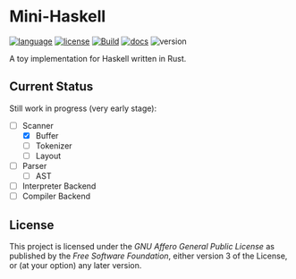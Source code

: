 # Mini-Haskell

[![language](https://img.shields.io/badge/language-Rust-red)](https://www.rust-lang.org/)
[![license](https://img.shields.io/badge/License-AGPL--v3.0-blueviolet)](https://www.gnu.org/licenses/agpl-3.0.html)
[![Build](https://github.com/Krantz-XRF/mini-haskell/workflows/Build/badge.svg)](https://github.com/Krantz-XRF/mini-haskell/actions?query=workflow%3ABuild)
[![docs](https://img.shields.io/badge/Doc-GitHub%20Pages-brightgreen)](https://krantz-xrf.github.io/mini-haskell/)
![version](https://img.shields.io/badge/WIP-0.1-yellow)

A toy implementation for Haskell written in Rust.

## Current Status

Still work in progress (very early stage):

- [ ] Scanner
  - [x] Buffer
  - [ ] Tokenizer
  - [ ] Layout
- [ ] Parser
  - [ ] AST
- [ ] Interpreter Backend
- [ ] Compiler Backend

## License

This project is licensed under the _GNU Affero General Public License_ as published by the _Free Software Foundation_, either version 3 of the License, or (at your option) any later version.
